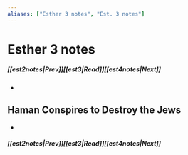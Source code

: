 ```yaml
---
aliases: ["Esther 3 notes", "Est. 3 notes"]
---
```

# Esther 3 notes
##### <span class=arrow-left></span>[[est2notes|Prev]]<span class=navigation-separator></span>[[est3|Read]]<span class=navigation-separator></span>[[est4notes|Next]]<span class=arrow-right></span>
- 
## Haman Conspires to Destroy the Jews
- 
##### <span class=arrow-left></span>[[est2notes|Prev]]<span class=navigation-separator></span>[[est3|Read]]<span class=navigation-separator></span>[[est4notes|Next]]<span class=arrow-right></span>